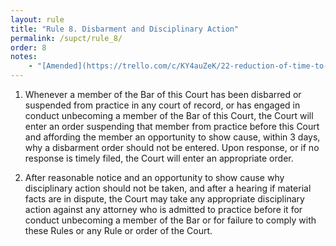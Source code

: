 ```yaml
---
layout: rule
title: "Rule 8. Disbarment and Disciplinary Action"
permalink: /supct/rule_8/
order: 8
notes:
    - "[Amended](https://trello.com/c/KY4auZeK/22-reduction-of-time-to-contest-disbarment-from-supreme-court-bar) on July 12th, 2025."
---
```


1. Whenever a member of the Bar of this Court has been disbarred or suspended from practice in any court of record, or has engaged in conduct unbecoming a member of the Bar of this Court, the Court will enter an order suspending that member from practice before this Court and affording the member an opportunity to show cause, within 3 days, why a disbarment order should not be entered. Upon response, or if no response is timely filed, the Court will enter an appropriate order.


2. After reasonable notice and an opportunity to show cause why disciplinary action should not be taken, and after a hearing if material facts are in dispute, the Court may take any appropriate disciplinary action against any attorney who is admitted to practice before it for conduct unbecoming a member of the Bar or for failure to comply with these Rules or any Rule or order of the Court.
